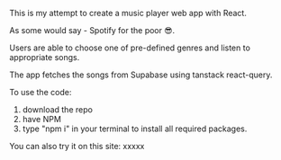This is my attempt to create a music player web app with React.

As some would say - Spotify for the poor 😎.

Users are able to choose one of pre-defined genres and listen to appropriate songs.

The app fetches the songs from Supabase using tanstack react-query.

To use the code:
1. download the repo
2. have NPM
3. type "npm i" in your terminal to install all required packages.

You can also try it on this site:
xxxxx